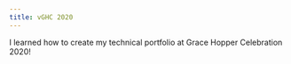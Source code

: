 ```yaml
---
title: vGHC 2020
---
```


I learned how to create my technical portfolio at Grace Hopper Celebration
2020!
